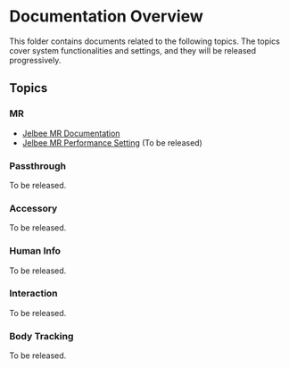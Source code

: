 # Documentation Overview
This folder contains documents related to the following topics. The topics cover system functionalities and settings, and they will be released progressively.

## Topics
### MR 
- [Jelbee MR Documentation](https://github.com/ViveSoftware/VIVE-OpenXR-Sample-Unity/blob/main/Documentations/MR/JelbeeMR.md)
- [Jelbee MR Performance Setting]() (To be released)
### Passthrough
To be released.
### Accessory
To be released.
### Human Info
To be released.
### Interaction
To be released.
### Body Tracking
To be released.
